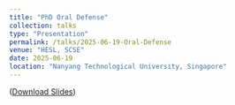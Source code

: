 ```yaml
---
title: "PhD Oral Defense"
collection: talks
type: "Presentation"
permalink: /talks/2025-06-19-Oral-Defense
venue: "HESL, SCSE"
date: 2025-06-19
location: "Nanyang Technological University, Singapore"
---
```

([Download Slides](https://Siyi-06.github.io/files/2025-06-19-Oral-Defense.pptx))
